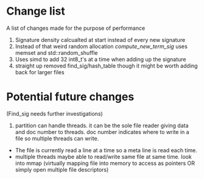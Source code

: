 # Change list
A list of changes made for the purpose of performance

1. Signature density calcualted at start instead of every new signature
2. Instead of that weird random allocation *compute_new_term_sig* uses memset and std::random_shuffle
3. Uses simd to add 32 int8_t's at a time when adding up the signature
4. straight up removed find_sig/hash_table though it might be worth adding back for larger files

# Potential future changes
(Find_sig needs further investigations)

1. partition can handle threads. it can be the sole file reader giving data and doc number to threads. doc number indicates where to write in a file so multiple threads can write.

- The file is currently read a line at a time so a meta line is read each time.
- multiple threads maybe able to read/write same file at same time. look into mmap (virtually mapping file into memory to access as pointers OR simply open multiple file descriptors)